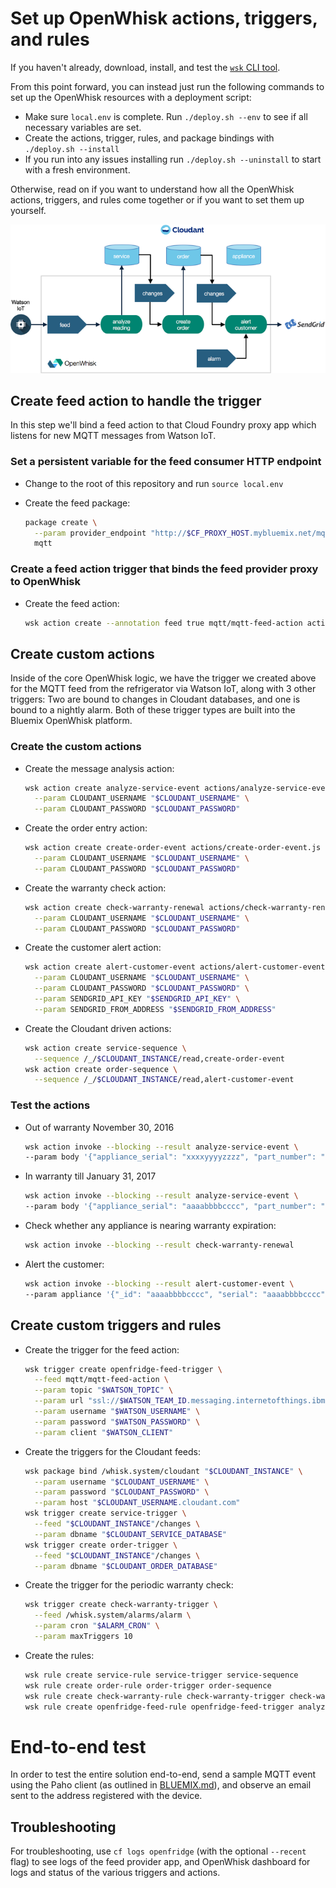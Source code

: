 # Set up OpenWhisk actions, triggers, and rules

If you haven't already, download, install, and test the [`wsk` CLI tool](https://new-console.ng.bluemix.net/openwhisk/cli).

From this point forward, you can instead just run the following commands to set up the OpenWhisk resources with a deployment script:

- Make sure `local.env` is complete. Run `./deploy.sh --env` to see if all necessary variables are set.
- Create the actions, trigger, rules, and package bindings with `./deploy.sh --install`
- If you run into any issues installing run `./deploy.sh --uninstall` to start with a fresh environment.

Otherwise, read on if you want to understand how all the OpenWhisk actions, triggers, and rules come together or if you want to set them up yourself.

![Triggers and actions](actions-triggers.png)

## Create feed action to handle the trigger

In this step we'll bind a feed action to that Cloud Foundry proxy app which listens for new MQTT messages from Watson IoT.

### Set a persistent variable for the feed consumer HTTP endpoint

- Change to the root of this repository and run `source local.env`
- Create the feed package:

  ```bash
  package create \
    --param provider_endpoint "http://$CF_PROXY_HOST.mybluemix.net/mqtt" \
    mqtt
  ```

### Create a feed action trigger that binds the feed provider proxy to OpenWhisk

- Create the feed action:

  ```bash
  wsk action create --annotation feed true mqtt/mqtt-feed-action actions/mqtt-feed-action.js
  ```

## Create custom actions

Inside of the core OpenWhisk logic, we have the trigger we created above for the MQTT feed from the refrigerator via Watson IoT, along with 3 other triggers: Two are bound to changes in Cloudant databases, and one is bound to a nightly alarm. Both of these trigger types are built into the Bluemix OpenWhisk platform.

### Create the custom actions

- Create the message analysis action:

  ```bash
  wsk action create analyze-service-event actions/analyze-service-event.js \
    --param CLOUDANT_USERNAME "$CLOUDANT_USERNAME" \
    --param CLOUDANT_PASSWORD "$CLOUDANT_PASSWORD"
  ```

- Create the order entry action:

  ```bash
  wsk action create create-order-event actions/create-order-event.js \
    --param CLOUDANT_USERNAME "$CLOUDANT_USERNAME" \
    --param CLOUDANT_PASSWORD "$CLOUDANT_PASSWORD"
  ```

- Create the warranty check action:

  ```bash
  wsk action create check-warranty-renewal actions/check-warranty-renewal.js \
    --param CLOUDANT_USERNAME "$CLOUDANT_USERNAME" \
    --param CLOUDANT_PASSWORD "$CLOUDANT_PASSWORD"
  ```

- Create the customer alert action:

  ```bash
  wsk action create alert-customer-event actions/alert-customer-event.js \
    --param CLOUDANT_USERNAME "$CLOUDANT_USERNAME" \
    --param CLOUDANT_PASSWORD "$CLOUDANT_PASSWORD" \
    --param SENDGRID_API_KEY "$SENDGRID_API_KEY" \
    --param SENDGRID_FROM_ADDRESS "$SENDGRID_FROM_ADDRESS"
  ```

- Create the Cloudant driven actions:

  ```bash
  wsk action create service-sequence \
    --sequence /_/$CLOUDANT_INSTANCE/read,create-order-event
  wsk action create order-sequence \
    --sequence /_/$CLOUDANT_INSTANCE/read,alert-customer-event
  ```

### Test the actions

- Out of warranty November 30, 2016

  ```bash
  wsk action invoke --blocking --result analyze-service-event \
  --param body '{"appliance_serial": "xxxxyyyyzzzz", "part_number": "ddddeeeeffff", "reading": 15, "timestamp": 1484197200}'
  ```

- In warranty till January 31, 2017

  ```bash
  wsk action invoke --blocking --result analyze-service-event \
  --param body '{"appliance_serial": "aaaabbbbcccc", "part_number": "ddddeeeeffff", "reading": 14, "timestamp": 1484197200}'
  ```

- Check whether any appliance is nearing warranty expiration:

  ```bash
  wsk action invoke --blocking --result check-warranty-renewal
  ```

- Alert the customer:

  ```bash
  wsk action invoke --blocking --result alert-customer-event \
  --param appliance '{"_id": "aaaabbbbcccc", "serial": "aaaabbbbcccc", "warranty_expiration": 1485838800, "owner_name": "Daniel Krook", "owner_email": "krook@example.com", "owner_phone": "18885551212"}'
  ```

## Create custom triggers and rules

- Create the trigger for the feed action:

  ```bash
  wsk trigger create openfridge-feed-trigger \
    --feed mqtt/mqtt-feed-action \
    --param topic "$WATSON_TOPIC" \
    --param url "ssl://$WATSON_TEAM_ID.messaging.internetofthings.ibmcloud.com:8883" \
    --param username "$WATSON_USERNAME" \
    --param password "$WATSON_PASSWORD" \
    --param client "$WATSON_CLIENT"
  ```

- Create the triggers for the Cloudant feeds:

  ```bash
  wsk package bind /whisk.system/cloudant "$CLOUDANT_INSTANCE" \
    --param username "$CLOUDANT_USERNAME" \
    --param password "$CLOUDANT_PASSWORD" \
    --param host "$CLOUDANT_USERNAME.cloudant.com"
  wsk trigger create service-trigger \
    --feed "$CLOUDANT_INSTANCE"/changes \
    --param dbname "$CLOUDANT_SERVICE_DATABASE"
  wsk trigger create order-trigger \
    --feed "$CLOUDANT_INSTANCE"/changes \
    --param dbname "$CLOUDANT_ORDER_DATABASE"
  ```

- Create the trigger for the periodic warranty check:

  ```bash
  wsk trigger create check-warranty-trigger \
    --feed /whisk.system/alarms/alarm \
    --param cron "$ALARM_CRON" \
    --param maxTriggers 10
  ```

- Create the rules:

  ```bash
  wsk rule create service-rule service-trigger service-sequence
  wsk rule create order-rule order-trigger order-sequence
  wsk rule create check-warranty-rule check-warranty-trigger check-warranty-renewal
  wsk rule create openfridge-feed-rule openfridge-feed-trigger analyze-service-event
  ```

# End-to-end test

In order to test the entire solution end-to-end, send a sample MQTT event using the Paho client (as outlined in [BLUEMIX.md](BLUEMIX.md)), and observe an email sent to the address registered with the device.

## Troubleshooting

For troubleshooting, use `cf logs openfridge` (with the optional `--recent` flag) to see logs of the feed provider app, and OpenWhisk dashboard for logs and status of the various triggers and actions.
